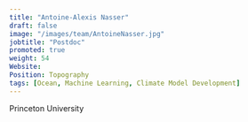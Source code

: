 ```yaml
---
title: "Antoine-Alexis Nasser"
draft: false
image: "/images/team/AntoineNasser.jpg"
jobtitle: "Postdoc"
promoted: true
weight: 54 
Website:
Position: Topography
tags: [Ocean, Machine Learning, Climate Model Development]
---
```



Princeton University
